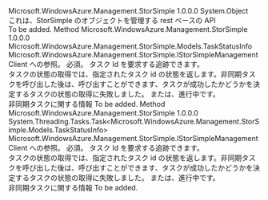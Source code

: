 <Type Name="StorSimpleManagementClientExtensions" FullName="Microsoft.WindowsAzure.Management.StorSimple.StorSimpleManagementClientExtensions">
  <TypeSignature Language="C#" Value="public static class StorSimpleManagementClientExtensions" />
  <TypeSignature Language="ILAsm" Value=".class public auto ansi abstract sealed beforefieldinit StorSimpleManagementClientExtensions extends System.Object" />
  <TypeSignature Language="DocId" Value="T:Microsoft.WindowsAzure.Management.StorSimple.StorSimpleManagementClientExtensions" />
  <TypeSignature Language="VB.NET" Value="Public Module StorSimpleManagementClientExtensions" />
  <TypeSignature Language="F#" Value="type StorSimpleManagementClientExtensions = class" />
  <AssemblyInfo>
    <AssemblyName>Microsoft.WindowsAzure.Management.StorSimple</AssemblyName>
    <AssemblyVersion>1.0.0.0</AssemblyVersion>
  </AssemblyInfo>
  <Base>
    <BaseTypeName>System.Object</BaseTypeName>
  </Base>
  <Interfaces />
  <Docs>
    <summary>
            これは、StorSimple のオブジェクトを管理する rest ベースの API
            </summary>
    <remarks>To be added.</remarks>
  </Docs>
  <Members>
    <Member MemberName="GetOperationStatus">
      <MemberSignature Language="C#" Value="public static Microsoft.WindowsAzure.Management.StorSimple.Models.TaskStatusInfo GetOperationStatus (this Microsoft.WindowsAzure.Management.StorSimple.IStorSimpleManagementClient operations, string taskId);" />
      <MemberSignature Language="ILAsm" Value=".method public static hidebysig class Microsoft.WindowsAzure.Management.StorSimple.Models.TaskStatusInfo GetOperationStatus(class Microsoft.WindowsAzure.Management.StorSimple.IStorSimpleManagementClient operations, string taskId) cil managed" />
      <MemberSignature Language="DocId" Value="M:Microsoft.WindowsAzure.Management.StorSimple.StorSimpleManagementClientExtensions.GetOperationStatus(Microsoft.WindowsAzure.Management.StorSimple.IStorSimpleManagementClient,System.String)" />
      <MemberSignature Language="VB.NET" Value="&lt;Extension()&gt;&#xA;Public Function GetOperationStatus (operations As IStorSimpleManagementClient, taskId As String) As TaskStatusInfo" />
      <MemberSignature Language="F#" Value="static member GetOperationStatus : Microsoft.WindowsAzure.Management.StorSimple.IStorSimpleManagementClient * string -&gt; Microsoft.WindowsAzure.Management.StorSimple.Models.TaskStatusInfo" Usage="Microsoft.WindowsAzure.Management.StorSimple.StorSimpleManagementClientExtensions.GetOperationStatus (operations, taskId)" />
      <MemberType>Method</MemberType>
      <AssemblyInfo>
        <AssemblyName>Microsoft.WindowsAzure.Management.StorSimple</AssemblyName>
        <AssemblyVersion>1.0.0.0</AssemblyVersion>
      </AssemblyInfo>
      <ReturnValue>
        <ReturnType>Microsoft.WindowsAzure.Management.StorSimple.Models.TaskStatusInfo</ReturnType>
      </ReturnValue>
      <Parameters>
        <Parameter Name="operations" Type="Microsoft.WindowsAzure.Management.StorSimple.IStorSimpleManagementClient" RefType="this" />
        <Parameter Name="taskId" Type="System.String" />
      </Parameters>
      <Docs>
        <param name="operations">
            Microsoft.WindowsAzure.Management.StorSimple.IStorSimpleManagementClient への参照。
            </param>
        <param name="taskId">
            必須。 タスク Id を要求する追跡できます。
            </param>
        <summary>
            タスクの状態の取得では、指定されたタスク id の状態を返します。非同期タスクを呼び出した後は、呼び出すことができます、タスクが成功したかどうかを決定するタスクの状態の取得に失敗しました。 または、進行中です。
            </summary>
        <returns>
            非同期タスクに関する情報
            </returns>
        <remarks>To be added.</remarks>
      </Docs>
    </Member>
    <Member MemberName="GetOperationStatusAsync">
      <MemberSignature Language="C#" Value="public static System.Threading.Tasks.Task&lt;Microsoft.WindowsAzure.Management.StorSimple.Models.TaskStatusInfo&gt; GetOperationStatusAsync (this Microsoft.WindowsAzure.Management.StorSimple.IStorSimpleManagementClient operations, string taskId);" />
      <MemberSignature Language="ILAsm" Value=".method public static hidebysig class System.Threading.Tasks.Task`1&lt;class Microsoft.WindowsAzure.Management.StorSimple.Models.TaskStatusInfo&gt; GetOperationStatusAsync(class Microsoft.WindowsAzure.Management.StorSimple.IStorSimpleManagementClient operations, string taskId) cil managed" />
      <MemberSignature Language="DocId" Value="M:Microsoft.WindowsAzure.Management.StorSimple.StorSimpleManagementClientExtensions.GetOperationStatusAsync(Microsoft.WindowsAzure.Management.StorSimple.IStorSimpleManagementClient,System.String)" />
      <MemberSignature Language="VB.NET" Value="&lt;Extension()&gt;&#xA;Public Function GetOperationStatusAsync (operations As IStorSimpleManagementClient, taskId As String) As Task(Of TaskStatusInfo)" />
      <MemberSignature Language="F#" Value="static member GetOperationStatusAsync : Microsoft.WindowsAzure.Management.StorSimple.IStorSimpleManagementClient * string -&gt; System.Threading.Tasks.Task&lt;Microsoft.WindowsAzure.Management.StorSimple.Models.TaskStatusInfo&gt;" Usage="Microsoft.WindowsAzure.Management.StorSimple.StorSimpleManagementClientExtensions.GetOperationStatusAsync (operations, taskId)" />
      <MemberType>Method</MemberType>
      <AssemblyInfo>
        <AssemblyName>Microsoft.WindowsAzure.Management.StorSimple</AssemblyName>
        <AssemblyVersion>1.0.0.0</AssemblyVersion>
      </AssemblyInfo>
      <ReturnValue>
        <ReturnType>System.Threading.Tasks.Task&lt;Microsoft.WindowsAzure.Management.StorSimple.Models.TaskStatusInfo&gt;</ReturnType>
      </ReturnValue>
      <Parameters>
        <Parameter Name="operations" Type="Microsoft.WindowsAzure.Management.StorSimple.IStorSimpleManagementClient" RefType="this" />
        <Parameter Name="taskId" Type="System.String" />
      </Parameters>
      <Docs>
        <param name="operations">
            Microsoft.WindowsAzure.Management.StorSimple.IStorSimpleManagementClient への参照。
            </param>
        <param name="taskId">
            必須。 タスク Id を要求する追跡できます。
            </param>
        <summary>
            タスクの状態の取得では、指定されたタスク id の状態を返します。非同期タスクを呼び出した後は、呼び出すことができます、タスクが成功したかどうかを決定するタスクの状態の取得に失敗しました。 または、進行中です。
            </summary>
        <returns>
            非同期タスクに関する情報
            </returns>
        <remarks>To be added.</remarks>
      </Docs>
    </Member>
  </Members>
</Type>